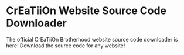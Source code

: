 # CrEaTiiOn Website Source Code Downloader
 The official CrEaTiiOn Brotherhood website source code downloader is here! Download the source code for any website!
